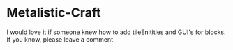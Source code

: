 Metalistic-Craft
================

I would love it if someone knew how to add tileEnitities and GUI's for blocks. If you know, please  leave a comment
